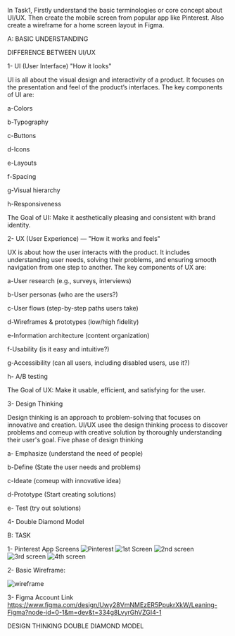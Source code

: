 In Task1, Firstly understand the basic terminologies or core concept about UI/UX. Then create the mobile screen from popular app like Pinterest. Also create a wireframe for a home screen layout in Figma.

 A: BASIC UNDERSTANDING 
   
   DIFFERENCE BETWEEN UI/UX
   
1- UI (User Interface) "How it looks" 

UI is all about the visual design and interactivity of a product. It  focuses on the presentation and feel of the product’s interfaces.
The key components of UI are:

a-Colors

b-Typography

c-Buttons

d-Icons

e-Layouts

f-Spacing

g-Visual hierarchy

h-Responsiveness

The Goal of UI: Make it aesthetically pleasing and consistent with brand identity.

2- UX (User Experience) — "How it works and feels"

UX is about how the user interacts with the product. It includes understanding user needs, solving their problems, and ensuring smooth navigation from one step to another.
The key components of UX are:

a-User research (e.g., surveys, interviews)

b-User personas (who are the users?)

c-User flows (step-by-step paths users take)

d-Wireframes & prototypes (low/high fidelity)

e-Information architecture (content organization)

f-Usability (is it easy and intuitive?)

g-Accessibility (can all users, including disabled users, use it?)

h- A/B testing 

The Goal of UX: Make it usable, efficient, and satisfying for the user.


3- Design Thinking

Design thinking is an approach to problem-solving that focuses on innovative and creation. UI/UX usee the design thinking process to discover problems and comeup with creative solution by thoroughly understanding their user's goal.
Five phase of design thinking

a- Emphasize (understand the need of people)

b-Define (State the user needs and problems)

c-Ideate (comeup with innovative idea)

d-Prototype (Start creating solutions)

e- Test (try out solutions)


4- Double Diamond Model




B: TASK

1- Pinterest App Screens
![Pinterest](https://github.com/user-attachments/assets/6ff6d65d-adad-453d-b691-9d09a554607b)
![1st Screen](https://github.com/user-attachments/assets/1e8c57df-c4e8-49d8-8131-244498c9d631)
![2nd screen](https://github.com/user-attachments/assets/8cd04eb9-1cc2-4871-9953-7b6e89b53576)
![3rd screen](https://github.com/user-attachments/assets/dc5eb214-bda1-4882-b6b7-575184a00050)
![4th screen](https://github.com/user-attachments/assets/0a1ffd06-3a58-43f2-ba00-c5c53c09f189)

2- Basic Wireframe:

![wireframe](https://github.com/user-attachments/assets/44c7ce49-cb9f-4bd8-b91e-433a8e75514a)

3- Figma Account Link
https://www.figma.com/design/Uwy28VmNMEzER5PpukrXkW/Leaning-Figma?node-id=0-1&m=dev&t=334g8LvyrGhVZGI4-1


   DESIGN THINKING
   DOUBLE DIAMOND MODEL
